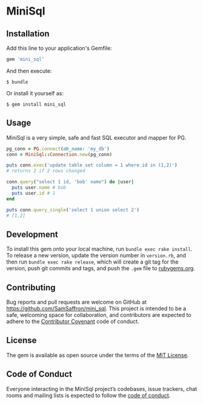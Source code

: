 # MiniSql

## Installation

Add this line to your application's Gemfile:

```ruby
gem 'mini_sql'
```

And then execute:

    $ bundle

Or install it yourself as:

    $ gem install mini_sql

## Usage

MiniSql is a very simple, safe and fast SQL executor and mapper for PG.

```ruby
pg_conn = PG.connect(db_name: 'my_db')
conn = MiniSql::Connection.new(pg_conn)

puts conn.exec('update table set column = 1 where id in (1,2)')
# returns 2 if 2 rows changed

conn.query("select 1 id, 'bob' name") do |user|
  puts user.name # bob
  puts user.id # 1
end

puts conn.query_single('select 1 union select 2')
# [1,2]

```

## Development

To install this gem onto your local machine, run `bundle exec rake install`. To release a new version, update the version number in `version.rb`, and then run `bundle exec rake release`, which will create a git tag for the version, push git commits and tags, and push the `.gem` file to [rubygems.org](https://rubygems.org).

## Contributing

Bug reports and pull requests are welcome on GitHub at https://github.com/SamSaffron/mini_sql. This project is intended to be a safe, welcoming space for collaboration, and contributors are expected to adhere to the [Contributor Covenant](http://contributor-covenant.org) code of conduct.

## License

The gem is available as open source under the terms of the [MIT License](https://opensource.org/licenses/MIT).

## Code of Conduct

Everyone interacting in the MiniSql project’s codebases, issue trackers, chat rooms and mailing lists is expected to follow the [code of conduct](https://github.com/SamSaffron/mini_sql/blob/master/CODE_OF_CONDUCT.md).
